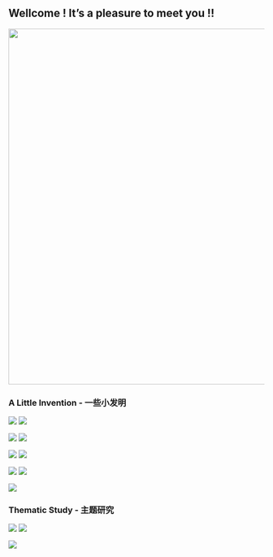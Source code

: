 


## Wellcome ! It’s a pleasure to meet you !!

<img width=700 src="https://github-readme-stats.vercel.app/api?username=jerryc8080&count_private=true&show_icons=true"/>


### A Little Invention - 一些小发明

[![](https://github-readme-stats.vercel.app/api/pin/?username=beautywe&repo=beautywe)](https://github.com/beautywe/beautywe)
[![](https://github-readme-stats.vercel.app/api/pin/?username=jerryc8080&repo=memeye)](https://github.com/JerryC8080/memeye)

[![](https://github-readme-stats.vercel.app/api/pin/?username=jerryc8080&repo=module-seed)](https://github.com/JerryC8080/module-seed)
[![](https://github-readme-stats.vercel.app/api/pin/?username=jerryc8080&repo=super-cache)](https://github.com/JerryC8080/super-cache)

[![](https://github-readme-stats.vercel.app/api/pin/?username=jerryc8080&repo=mini-logger)](https://github.com/JerryC8080/mini-logger)
[![](https://github-readme-stats.vercel.app/api/pin/?username=jerryc8080&repo=method-fuse)](https://github.com/JerryC8080/method-fuse)

[![](https://github-readme-stats.vercel.app/api/pin/?username=jerryc8080&repo=concurrent-merger)](https://github.com/JerryC8080/concurrent-merger)
[![](https://github-readme-stats.vercel.app/api/pin/?username=jerryc8080&repo=docsify-remote-markdown)](https://github.com/JerryC8080/docsify-remote-markdown)

[![](https://github-readme-stats.vercel.app/api/pin/?username=jerryc8080&repo=time-buried)](https://github.com/JerryC8080/time-buried)

###  Thematic Study - 主题研究

[![](https://github-readme-stats.vercel.app/api/pin/?username=jerryc8080&repo=understand-tcp-udp)](https://github.com/JerryC8080/understand-tcp-udp)
[![](https://github-readme-stats.vercel.app/api/pin/?username=jerryc8080&repo=unittest-demo)](https://github.com/JerryC8080/unittest-demo)

[![](https://github-readme-stats.vercel.app/api/pin/?username=jerryc8080&repo=Tools)](https://github.com/JerryC8080/Tools)

